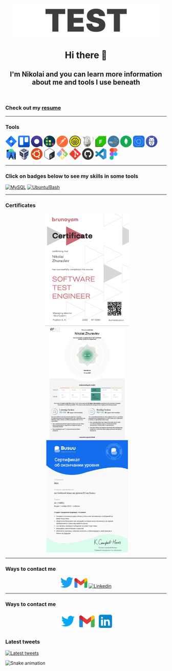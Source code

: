 <!---->

<p align="center"> 
<a href="https://github.com/nikolaiqa"><img  alt="Logo" title="Test hard - go QA" height="100" src="./Sourses/Logo.gif"/></a> 
</p>


<h1 align="center"> Hi there 👋 </h1>

<h2 align="center"> I'm Nikolai and you can learn more information about me and tools I use beneath </h2>
 
<br>
 
<h3 align="left"> Сheck out my <a href="https://drive.google.com/file/d/13ccjGmmKePU6CzG8RiyijSYLzqPSi40-/view?usp=share_link" title="ru-version" target="_blank"> resume </a> </h3>

--- 

<h3 align="left"> Tools </h3>
<p align="left"> 
<a href="https://github.com/nikolaiqa"><img  alt="Jira" title="Jira" width="36" height="36" src="./Sourses/Jira.svg"/></a> <a href="https://github.com/nikolaiqa"><img  alt="Trello" title="Trello" width="36" height="36" src="./Sourses/Trello.svg"/></a> <a href="https://github.com/nikolaiqa"><img  alt="Qase" title="Qase" width="36" height="36" src="./Sourses/Qase.png"/></a> <a href="https://github.com/nikolaiqa"><img  alt="TestRail" title="TestRail" width="36" height="36" src="./Sourses/TestRail.png"/></a> <a href="https://github.com/nikolaiqa"><img  alt="Postman" title="Postman" width="36" height="36" src="./Sourses/Postman.svg"/></a> <a href="https://github.com/nikolaiqa"><img  alt="SoapUI" title="SoapUI" width="36" height="36" src="./Sourses/SoapUI.svg"/></a> <a href="https://github.com/nikolaiqa"><img  alt="Charles Proxy" title="Charles Proxy" width="36" height="36" src="./Sourses/Charles Proxy.svg"/></a> <a href="https://github.com/nikolaiqa"><img  alt="Fiddler" title="Fiddler" width="36" height="36"  src="./Sourses/Fiddler.png"/></a> <a href="https://github.com/nikolaiqa/MySQL"><img  alt="MySQL" title="MySQL" width="36" height="36" src="./Sourses/MySQL.png"/></a> <a href="https://github.com/nikolaiqa"><img  alt="MongoDB" title="MongoDB" width="36" height="36" src="./Sourses/MongoDB.svg"/></a> <a href="https://github.com/nikolaiqa"><img  alt="DevTools" title="DevTools" width="36" height="36" src="./Sourses/DevTools.png"/></a> <a href="https://github.com/nikolaiqa"><img  alt="ADB" title="ADB" width="36" height="36" src="./Sourses/ADB.png"/></a> <a href="https://github.com/nikolaiqa"><img  alt="Android Studio" title="Android Studio" width="36" height="36" src="./Sourses/AndroidStudio.svg"/></a> <a href="https://github.com/nikolaiqa"><img  alt="VirtualBox" title="VirtualBox" width="36" height="36" src="./Sourses/VirtualBox.svg"/></a> <a href="https://github.com/nikolaiqa/Ubuntu/blob/main/Task%201%20(pwd%2C%20ls%2C%20mkdir%2C%20mv%2C%20rm).md"><img  alt="Ubuntu" title="Ubuntu" width="36" height="36" src="./Sourses/Ubuntu.svg"/></a> <a href="https://github.com/nikolaiqa/Ubuntu/blob/main/Task%202%20(echo%2C%20nano%2C%20cat%2C%20vim%2C%20grep).md"><img  alt="Bash" title="Bash" width="36" height="36" src="./Sourses/Bash.svg"/></a> <a href="https://github.com/nikolaiqa"><img  alt="Git Bash" title="Git Bash" width="36" height="36" src="./Sourses/GitBash.svg"/></a> <a href="https://github.com/nikolaiqa"><img  alt="Git" title="Git" width="36" height="36" src="./Sourses/Git.svg"/></a> <a href="https://github.com/nikolaiqa?tab=repositories"><img  alt="GitHub" title="GitHub" width="36" height="36" src="./Sourses/Github.png"/></a> <a href="https://github.com/nikolaiqa"><img  alt="VS Code" title="VS Code" width="36" height="36" src="./Sourses/VScode.svg"/></a> <a href="https://github.com/nikolaiqa"><img  alt="Figma" title="Figma" width="36" height="36" src="./Sourses/Figma.svg"/></a> 
</p>

---

<h3 align="left"> Click on badges below to see my skills in some tools </h3>
<p align="left"> 
<a href="https://github.com/nikolaiqa/MySQL"><img  alt="MySQL" title="Click and jump to a repository" height="27" src="https://img.shields.io/badge/MySQL-205270"/></a> <a href="https://github.com/nikolaiqa/Ubuntu-Bash"><img  alt="Ubuntu/Bash" title="Click and jump to a repository" height="27" src="https://img.shields.io/badge/Ubuntu/Bash-76314A"/></a>
</p>

---

<h3 align="left"> Certificates </h3>
<p align="center"> 
<a href="https://drive.google.com/file/d/1Ga98qPr5QC8AUFfWdyeByw9MNOGtNIDQ/view?usp=sharing"><img  alt="Brunoyam" title="Click to look closer" height="350" style="padding-left:7px" src="./Sourses/Brunoyam.png"/></a> <a href="https://drive.google.com/file/d/1610hHlcI4FKtpIDYmi8QID3lRnXCpAOD/view?usp=sharing"><img  alt="EFSET" title="Click to look closer" height="350" style="padding-left:7px" src="./Sourses/EF SET.png"/></a> 
<a href="https://drive.google.com/file/d/1QlStywDGtjt7Y2Yn8X4TIp1GoyF04cKz/view?usp=sharing"><img  alt="BUSUU" title="Click to look closer" height="350" style="padding-left:7px" src="./Sourses/Busuu.png"/></a> 
</p>

---

<h3 align="left"> Ways to contact me </h3>
<p align="center">
<a href="https://www.twitter.com/nikolaiqa"><img alt="Twitter" title="Click to follow" width="40" src="./Sourses/Twitter.svg"/></a> <a href="mailto:inikolaizhuravlev@gmail.com"><img alt="Gmail" title="Click to send a message" width="40" src="./Sourses/Gmail.png"/></a> <a href="www.linkedin.com/in/nikolqa"><img alt="Linkedin" title="Click to connect" width="40" src="./Sourses/LD.svg"/></a>
</p>

---



<h3 align="left"> Ways to contact me </h3>
<p align="center">
<a href="https://www.twitter.com/nikolaiqa"><img alt="Twitter" title="Click to follow" width="55" src="./Sourses/icons8-twitter.svg"/></a> <a href="mailto:inikolaizhuravlev@gmail.com"><img alt="Gmail" title="Click to send a message" width="55" src="./Sourses/icons8-gmail.svg"/></a> <a href="www.linkedin.com/in/nikolqa"><img alt="Linkedin" title="Click to connect" width="55" src="./Sourses/icons8-linkedin.svg"/></a>
</p>































<h3 align="left"> Latest tweets </h3>
<p align="left">
<a href="https://www.twitter.com/nikolaiqa"><img alt="Latest tweets" title="Click to read more" src="https://github-readme-twitter-gazf.vercel.app/api?id=nikolaiqa&layout=wide&show_reply=off&show_retweet=off"/></a> 
</p>


![Snake animation](https://github.com/thepiyushmalhotra/thepiyushmalhotra/blob/output/github-contribution-grid-snake.svg)
